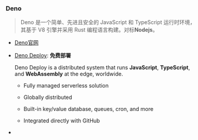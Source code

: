 ### Deno

> Deno 是一个简单、先进且安全的 JavaScript 和 TypeScript 运行时环境，其基于 V8 引擎并采用 Rust 编程语言构建。对标**Nodejs**。

- [Deno官网](https://deno.com/)

- [Deno Deploy](https://dash.deno.com/): **免费部署**
  
  Deno Deploy is a distributed system that runs **JavaScript**, **TypeScript**, and **WebAssembly** at the edge, worldwide.
  
  - Fully managed serverless solution
  
  - Globally distributed
  
  - Built-in key/value database, queues, cron, and more
  
  - Integrated directly with GitHub

- 



